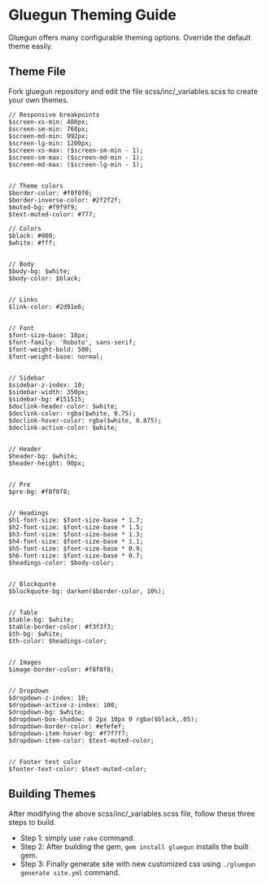 # Gluegun Theming Guide
Gluegun offers many configurable theming options. Override the default theme easily.

## Theme File 
Fork gluegun repository and edit the file scss/inc/_variables.scss to create your own themes.

```
// Responsive breakpoints
$screen-xs-min: 480px;
$screen-sm-min: 768px;
$screen-md-min: 992px;
$screen-lg-min: 1200px;
$screen-xs-max: ($screen-sm-min - 1);
$screen-sm-max: ($screen-md-min - 1);
$screen-md-max: ($screen-lg-min - 1);


// Theme colors
$border-color: #f0f0f0;
$border-inverse-color: #2f2f2f;
$muted-bg: #f9f9f9;
$text-muted-color: #777;

// Colors
$black: #000;
$white: #fff;


// Body
$body-bg: $white;
$body-color: $black;


// Links
$link-color: #2d91e6;


// Font
$font-size-base: 18px;
$font-family: 'Roboto', sans-serif;
$font-weight-bold: 500;
$font-weight-base: normal;


// Sidebar
$sidebar-z-index: 10;
$sidebar-width: 350px;
$sidebar-bg: #151515;
$doclink-header-color: $white;
$doclink-color: rgba($white, 0.75);
$doclink-hover-color: rgba($white, 0.875);
$doclink-active-color: $white;


// Header
$header-bg: $white;
$header-height: 90px;


// Pre
$pre-bg: #f8f8f8;


// Headings
$h1-font-size: $font-size-base * 1.7;
$h2-font-size: $font-size-base * 1.5;
$h3-font-size: $font-size-base * 1.3;
$h4-font-size: $font-size-base * 1.1;
$h5-font-size: $font-size-base * 0.9;
$h6-font-size: $font-size-base * 0.7;
$headings-color: $body-color;


// Blockquote
$blockquote-bg: darken($border-color, 10%);


// Table
$table-bg: $white;
$table-border-color: #f3f3f3;
$th-bg: $white;
$th-color: $headings-color;


// Images
$image-border-color: #f8f8f8;


// Dropdown
$dropdown-z-index: 10;
$dropdown-active-z-index: 100;
$dropdown-bg: $white;
$dropdown-box-shadow: 0 2px 10px 0 rgba($black,.05);
$dropdown-border-color: #efefef;
$dropdown-item-hover-bg: #f7f7f7;
$dropdown-item-color: $text-muted-color;


// Footer text color
$footer-text-color: $text-muted-color;

```
## Building Themes 
After modifying the above scss/inc/_variables.scss file, follow these three steps to build.
 * Step 1: simply use `rake` command.
 * Step 2: After building the gem, `gem install gluegun` installs the built gem. 
 * Step 3: Finally generate site with new customized css using `./gluegun generate site.yml` command.
